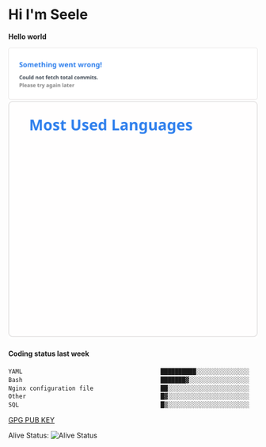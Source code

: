 <h1>Hi I'm Seele</h1>

<b>Hello world</b>

<img src='/assets/stats.svg' alt="Seele's github stats" >

<img src='/assets/top-langs.svg' alt="Seele's github langs">

<h4>Coding status last week </h4>

<!--START_SECTION:waka-->

```txt
YAML                                       ██████████░░░░░░░░░░░░░░░   40.28 %
Bash                                       ███████▓░░░░░░░░░░░░░░░░░   30.85 %
Nginx configuration file                   ██░░░░░░░░░░░░░░░░░░░░░░░   07.71 %
Other                                      █▓░░░░░░░░░░░░░░░░░░░░░░░   06.59 %
SQL                                        █▒░░░░░░░░░░░░░░░░░░░░░░░   05.42 %
```

<!--END_SECTION:waka-->

[GPG PUB KEY](https://keys.openpgp.org/vks/v1/by-fingerprint/3FCE91BF5B9666B55B67213C4C57B7824A5B6680)

Alive Status: ![Alive Status](https://hc.dvd.moe/badge/60bc779b-9835-415f-9cb9-15fd9d/ZsLaAAbE.svg)
